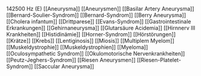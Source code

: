 142500 Hz (E)
[[Aneurysma]]
[[Aneurysmen]]
[[Basilar Artery Aneurysma]]
[[Bernard-Soulier-Syndrom]]
[[Bernard-Syndrom]]
[[Berry Aneurysma]]
[[Cholera infantum]]
[[Drittparese]]
[[Evans-Syndrom]]
[[Gastrointestinale Erkrankungen]]
[[Gehirnaneurysma]]
[[Glutarsäure Acidemia]]
[[Hirnnerv III Krankheiten]]
[[Histidinämie]]
[[Horner-Syndrom]]
[[Hörstörungen]]
[[Krätze]]
[[Krebs]]
[[Lentiginosis]]
[[Miosis]]
[[Multiplem Myelom]]
[[Muskeldystrophie]]
[[Muskeldystrophien]]
[[Myeloma]]
[[Oculosympathetic Syndrom]]
[[Okulomotorische Nervenkrankheiten]]
[[Peutz-Jeghers-Syndrom]]
[[Riesen Aneurysmen]]
[[Riesen-Platelet-Syndrom]]
[[Saccular Aneurysma]]